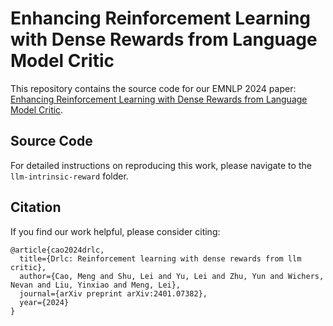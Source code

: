 # Enhancing Reinforcement Learning with Dense Rewards from Language Model Critic

This repository contains the source code for our EMNLP 2024 paper: [Enhancing Reinforcement Learning with Dense Rewards from Language Model Critic](https://arxiv.org/abs/2401.07382).

## Source Code

For detailed instructions on reproducing this work, please navigate to the `llm-intrinsic-reward` folder.


## Citation
If you find our work helpful, please consider citing:

```
@article{cao2024drlc,
  title={Drlc: Reinforcement learning with dense rewards from llm critic},
  author={Cao, Meng and Shu, Lei and Yu, Lei and Zhu, Yun and Wichers, Nevan and Liu, Yinxiao and Meng, Lei},
  journal={arXiv preprint arXiv:2401.07382},
  year={2024}
}
```
